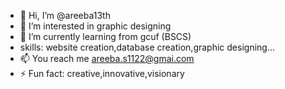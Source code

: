 - 👋 Hi, I’m @areeba13th
- 👀 I’m interested in graphic designing
- 🌱 I’m currently learning from gcuf (BSCS)
- skills: website creation,database creation,graphic designing...
- 📫 You reach me areeba.s1122@gmai.com
- ⚡ Fun fact: creative,innovative,visionary
